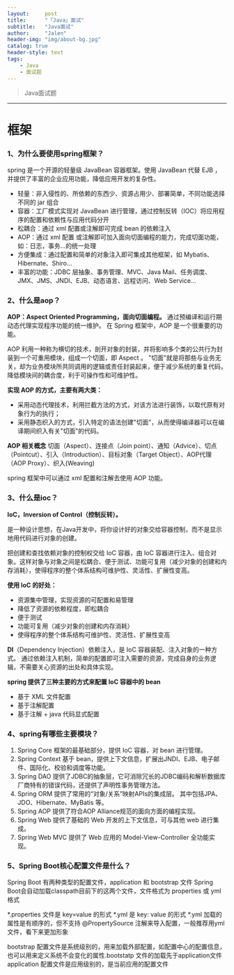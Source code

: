 ```yaml
---
layout:     post
title:      "「Java」面试"
subtitle:   "Java面试"
author:     "Jalen"
header-img: "img/about-bg.jpg"
catalog: true
header-style: text
tags:
    - Java
    - 面试题
---
```


> Java面试题

-----

# 框架

### 1、为什么要使用spring框架？

spring 是一个开源的轻量级 JavaBean 容器框架。使用 JavaBean 代替 EJB ，并提供了丰富的企业应用功能，降低应用开发的复杂性。

- 轻量：非入侵性的、所依赖的东西少、资源占用少、部署简单，不同功能选择不同的 jar 组合
- 容器：工厂模式实现对 JavaBean 进行管理，通过控制反转（IOC）将应用程序的配置和依赖性与应用代码分开
- 松耦合：通过 xml 配置或注解即可完成 bean 的依赖注入
- AOP：通过 xml 配置 或注解即可加入面向切面编程的能力，完成切面功能，如：日志，事务...的统一处理
- 方便集成：通过配置和简单的对象注入即可集成其他框架，如 Mybatis、Hibernate、Shiro...
- 丰富的功能：JDBC 层抽象、事务管理、MVC、Java Mail、任务调度、JMX、JMS、JNDI、EJB、动态语言、远程访问、Web Service... 

### 2、什么是aop？

**AOP：Aspect Oriented Programming，面向切面编程。**
通过预编译和运行期动态代理实现程序功能的统一维护。
在 Spring 框架中，AOP 是一个很重要的功能。

AOP 利用一种称为横切的技术，剖开对象的封装，并将影响多个类的公共行为封装到一个可重用模块，组成一个切面，即 Aspect 。
"切面"就是将那些与业务无关，却为业务模块所共同调用的逻辑或责任封装起来，便于减少系统的重复代码，降低模块间的耦合度，利于可操作性和可维护性。

 

**实现 AOP 的方式，主要有两大类：**

- 采用动态代理技术，利用拦截方法的方式，对该方法进行装饰，以取代原有对象行为的执行；
- 采用静态织入的方式，引入特定的语法创建"切面"，从而使得编译器可以在编译期间织入有关"切面"的代码。

 

**AOP 相关概念**
切面（Aspect）、连接点（Join point）、通知（Advice）、切点（Pointcut）、引入（Introduction）、目标对象（Target Object）、AOP代理（AOP Proxy）、织入(Weaving)

 

spring 框架中可以通过 xml 配置和注解去使用 AOP 功能。



### 3、什么是ioc？

**IoC，Inversion of Control（控制反转）。**

是一种设计思想，在Java开发中，将你设计好的对象交给容器控制，而不是显示地用代码进行对象的创建。 

把创建和查找依赖对象的控制权交给 IoC 容器，由 IoC 容器进行注入、组合对象。这样对象与对象之间是松耦合、便于测试、功能可复用（减少对象的创建和内存消耗），使得程序的整个体系结构可维护性、灵活性、扩展性变高。

 

**使用 IoC 的好处：**

- 资源集中管理，实现资源的可配置和易管理
- 降低了资源的依赖程度，即松耦合
- 便于测试
- 功能可复用（减少对象的创建和内存消耗）
- 使得程序的整个体系结构可维护性、灵活性、扩展性变高

 

**DI**（Dependency Injection）依赖注入，是 IoC 容器装配、注入对象的一种方式。
通过依赖注入机制，简单的配置即可注入需要的资源，完成自身的业务逻辑，不需要关心资源的出处和具体实现。

 

**spring 提供了三种主要的方式来配置 IoC 容器中的 bean**

- 基于 XML 文件配置
- 基于注解配置
- 基于注解 + java 代码显式配置



### 4、spring有哪些主要模块？

1. Spring Core
   框架的最基础部分，提供 IoC 容器，对 bean 进行管理。
2. Spring Context
   基于 bean，提供上下文信息，扩展出JNDI、EJB、电子邮件、国际化、校验和调度等功能。
3. Spring DAO
   提供了JDBC的抽象层，它可消除冗长的JDBC编码和解析数据库厂商特有的错误代码，还提供了声明性事务管理方法。
4. Spring ORM
   提供了常用的“对象/关系”映射APIs的集成层。 其中包括JPA、JDO、Hibernate、MyBatis 等。
5. Spring AOP
   提供了符合AOP Alliance规范的面向方面的编程实现。
6. Spring Web
   提供了基础的 Web 开发的上下文信息，可与其他 web 进行集成。
7. Spring Web MVC
   提供了 Web 应用的 Model-View-Controller 全功能实现。





### 5、Spring Boot核心配置文件是什么？

Spring Boot 有两种类型的配置文件，application 和 bootstrap 文件
Spring Boot会自动加载classpath目前下的这两个文件，文件格式为 properties 或 yml 格式

*.properties 文件是 key=value 的形式
*.yml 是 key: value 的形式
*.yml 加载的属性是有顺序的，但不支持 @PropertySource 注解来导入配置，一般推荐用yml文件，看下来更加形象

bootstrap 配置文件是系统级别的，用来加载外部配置，如配置中心的配置信息，也可以用来定义系统不会变化的属性.bootstatp 文件的加载先于application文件
application 配置文件是应用级别的，是当前应用的配置文件

